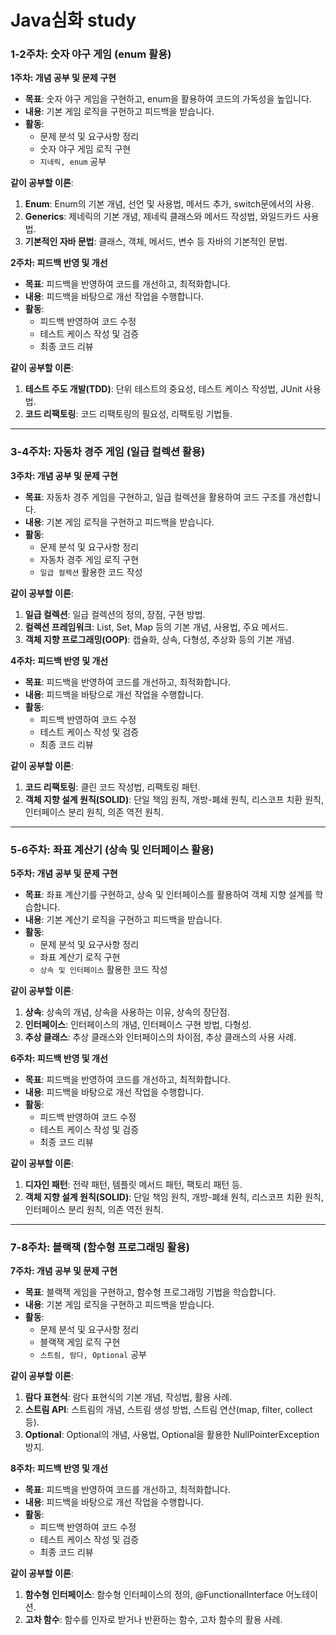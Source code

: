 # Java심화 study

### 1-2주차: 숫자 야구 게임 (enum 활용)

**1주차: 개념 공부 및 문제 구현**

- **목표**: 숫자 야구 게임을 구현하고, enum을 활용하여 코드의 가독성을 높입니다.
- **내용**: 기본 게임 로직을 구현하고 피드백을 받습니다.
- **활동**:
    - 문제 분석 및 요구사항 정리
    - 숫자 야구 게임 로직 구현
    - `지네릭, enum` 공부

**같이 공부할 이론**:

1. **Enum**: Enum의 기본 개념, 선언 및 사용법, 메서드 추가, switch문에서의 사용.
2. **Generics**: 제네릭의 기본 개념, 제네릭 클래스와 메서드 작성법, 와일드카드 사용법.
3. **기본적인 자바 문법**: 클래스, 객체, 메서드, 변수 등 자바의 기본적인 문법.

**2주차: 피드백 반영 및 개선**

- **목표**: 피드백을 반영하여 코드를 개선하고, 최적화합니다.
- **내용**: 피드백을 바탕으로 개선 작업을 수행합니다.
- **활동**:
    - 피드백 반영하여 코드 수정
    - 테스트 케이스 작성 및 검증
    - 최종 코드 리뷰

**같이 공부할 이론**:

1. **테스트 주도 개발(TDD)**: 단위 테스트의 중요성, 테스트 케이스 작성법, JUnit 사용법.
2. **코드 리팩토링**: 코드 리팩토링의 필요성, 리팩토링 기법들.

---

### 3-4주차: 자동차 경주 게임 (일급 컬렉션 활용)

**3주차: 개념 공부 및 문제 구현**

- **목표**: 자동차 경주 게임을 구현하고, 일급 컬렉션을 활용하여 코드 구조를 개선합니다.
- **내용**: 기본 게임 로직을 구현하고 피드백을 받습니다.
- **활동**:
    - 문제 분석 및 요구사항 정리
    - 자동차 경주 게임 로직 구현
    - `일급 컬렉션` 활용한 코드 작성

**같이 공부할 이론**:

1. **일급 컬렉션**: 일급 컬렉션의 정의, 장점, 구현 방법.
2. **컬렉션 프레임워크**: List, Set, Map 등의 기본 개념, 사용법, 주요 메서드.
3. **객체 지향 프로그래밍(OOP)**: 캡슐화, 상속, 다형성, 추상화 등의 기본 개념.

**4주차: 피드백 반영 및 개선**

- **목표**: 피드백을 반영하여 코드를 개선하고, 최적화합니다.
- **내용**: 피드백을 바탕으로 개선 작업을 수행합니다.
- **활동**:
    - 피드백 반영하여 코드 수정
    - 테스트 케이스 작성 및 검증
    - 최종 코드 리뷰

**같이 공부할 이론**:

1. **코드 리팩토링**: 클린 코드 작성법, 리팩토링 패턴.
2. **객체 지향 설계 원칙(SOLID)**: 단일 책임 원칙, 개방-폐쇄 원칙, 리스코프 치환 원칙, 인터페이스 분리 원칙, 의존 역전 원칙.

---

### 5-6주차: 좌표 계산기 (상속 및 인터페이스 활용)

**5주차: 개념 공부 및 문제 구현**

- **목표**: 좌표 계산기를 구현하고, 상속 및 인터페이스를 활용하여 객체 지향 설계를 학습합니다.
- **내용**: 기본 계산기 로직을 구현하고 피드백을 받습니다.
- **활동**:
    - 문제 분석 및 요구사항 정리
    - 좌표 계산기 로직 구현
    - `상속 및 인터페이스` 활용한 코드 작성

**같이 공부할 이론**:

1. **상속**: 상속의 개념, 상속을 사용하는 이유, 상속의 장단점.
2. **인터페이스**: 인터페이스의 개념, 인터페이스 구현 방법, 다형성.
3. **추상 클래스**: 추상 클래스와 인터페이스의 차이점, 추상 클래스의 사용 사례.

**6주차: 피드백 반영 및 개선**

- **목표**: 피드백을 반영하여 코드를 개선하고, 최적화합니다.
- **내용**: 피드백을 바탕으로 개선 작업을 수행합니다.
- **활동**:
    - 피드백 반영하여 코드 수정
    - 테스트 케이스 작성 및 검증
    - 최종 코드 리뷰

**같이 공부할 이론**:

1. **디자인 패턴**: 전략 패턴, 템플릿 메서드 패턴, 팩토리 패턴 등.
2. **객체 지향 설계 원칙(SOLID)**: 단일 책임 원칙, 개방-폐쇄 원칙, 리스코프 치환 원칙, 인터페이스 분리 원칙, 의존 역전 원칙.

---

### 7-8주차: 블랙잭 (함수형 프로그래밍 활용)

**7주차: 개념 공부 및 문제 구현**

- **목표**: 블랙잭 게임을 구현하고, 함수형 프로그래밍 기법을 학습합니다.
- **내용**: 기본 게임 로직을 구현하고 피드백을 받습니다.
- **활동**:
    - 문제 분석 및 요구사항 정리
    - 블랙잭 게임 로직 구현
    - `스트림, 람다, Optional` 공부

**같이 공부할 이론**:

1. **람다 표현식**: 람다 표현식의 기본 개념, 작성법, 활용 사례.
2. **스트림 API**: 스트림의 개념, 스트림 생성 방법, 스트림 연산(map, filter, collect 등).
3. **Optional**: Optional의 개념, 사용법, Optional을 활용한 NullPointerException 방지.

**8주차: 피드백 반영 및 개선**

- **목표**: 피드백을 반영하여 코드를 개선하고, 최적화합니다.
- **내용**: 피드백을 바탕으로 개선 작업을 수행합니다.
- **활동**:
    - 피드백 반영하여 코드 수정
    - 테스트 케이스 작성 및 검증
    - 최종 코드 리뷰

**같이 공부할 이론**:

1. **함수형 인터페이스**: 함수형 인터페이스의 정의, @FunctionalInterface 어노테이션.
2. **고차 함수**: 함수를 인자로 받거나 반환하는 함수, 고차 함수의 활용 사례.
